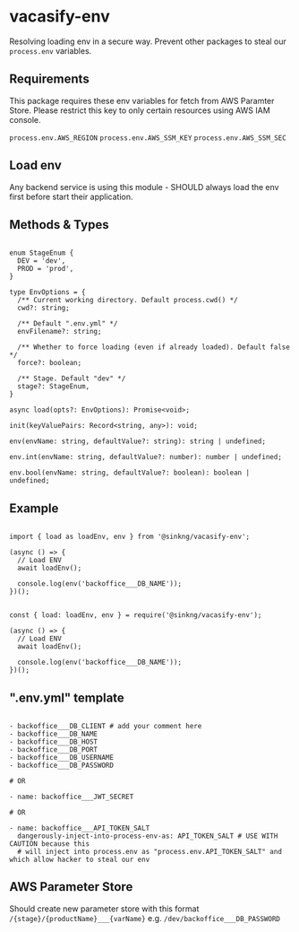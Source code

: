 # vacasify-env

Resolving loading env in a secure way. Prevent other packages to steal our ```process.env``` variables.

## Requirements

This package requires these env variables for fetch from AWS Paramter Store. Please restrict this key to only certain resources using AWS IAM console.

```process.env.AWS_REGION```
```process.env.AWS_SSM_KEY```
```process.env.AWS_SSM_SEC```

## Load env
Any backend service is using this module - SHOULD always load the env first before start their application.


## Methods & Types

```

enum StageEnum {
  DEV = 'dev',
  PROD = 'prod',
}

type EnvOptions = {
  /** Current working directory. Default process.cwd() */
  cwd?: string;

  /** Default ".env.yml" */
  envFilename?: string;

  /** Whether to force loading (even if already loaded). Default false */
  force?: boolean;

  /** Stage. Default "dev" */
  stage?: StageEnum,
}

async load(opts?: EnvOptions): Promise<void>;

init(keyValuePairs: Record<string, any>): void;

env(envName: string, defaultValue?: string): string | undefined;

env.int(envName: string, defaultValue?: number): number | undefined;

env.bool(envName: string, defaultValue?: boolean): boolean | undefined;

```

## Example

```

import { load as loadEnv, env } from '@sinkng/vacasify-env';

(async () => {
  // Load ENV
  await loadEnv();

  console.log(env('backoffice___DB_NAME'));
})();

```


```

const { load: loadEnv, env } = require('@sinkng/vacasify-env');

(async () => {
  // Load ENV
  await loadEnv();

  console.log(env('backoffice___DB_NAME'));
})();

```


## ".env.yml" template

```

- backoffice___DB_CLIENT # add your comment here
- backoffice___DB_NAME
- backoffice___DB_HOST
- backoffice___DB_PORT
- backoffice___DB_USERNAME
- backoffice___DB_PASSWORD

# OR

- name: backoffice___JWT_SECRET

# OR

- name: backoffice___API_TOKEN_SALT
  dangerously-inject-into-process-env-as: API_TOKEN_SALT # USE WITH CAUTION because this
  # will inject into process.env as "process.env.API_TOKEN_SALT" and which allow hacker to steal our env

```

## AWS Parameter Store

Should create new parameter store with this format ```/{stage}/{productName}___{varName}``` e.g. ```/dev/backoffice___DB_PASSWORD```